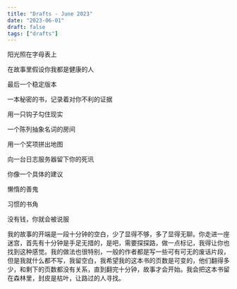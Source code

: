 ```yaml
---
title: "Drafts - June 2023"
date: "2023-06-01"
draft: false
tags: ["drafts"]
---
```


阳光照在字母表上

在故事里假设你我都是健康的人

最后一个稳定版本

一本秘密的书，记录着对你不利的证据

用一只钩子勾住现实

一个陈列抽象名词的房间

用一个奖项拼出地图

向一台日志服务器留下你的死讯

你像一个具体的建议

懒惰的善鬼

习惯的书角

没有钱，你就会被说服

我的故事的开端是一段十分钟的空白，少了显得不够，多了显得无聊。你走进一座迷宫，首先有十分钟是手足无措的，是吧，需要探探路，做一点标记，我得让你也找到这种感觉。我的做法也很特别，一般的作者都是写一些可有可无的废话片段，但是我就什么都不写，我留空白，我希望我的这本书的页数是可变的，他们翻得多少，和剩下的页数都没有关系，直到翻完十分钟，故事才会开始。我会把这本书留在森林里，封皮是枯叶，让路过的人寻找。
